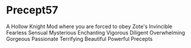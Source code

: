 # Precept57

A Hollow Knight Mod where you are forced to obey Zote's Invincible Fearless Sensual Mysterious 
Enchanting Vigorous Diligent Overwhelming Gorgeous Passionate Terrifying Beautiful Powerful 
Precepts